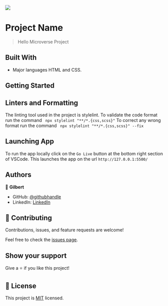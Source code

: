 ![](https://img.shields.io/badge/Microverse-blueviolet)

# Project Name

> Hello Microverse Project


## Built With

- Major languages HTML and CSS.
## Getting Started

## Linters and Formatting 
The linting tool used in the project is stylelint. 
To validate the code format run the command `` npx stylelint "**/*.{css,scss}"``
To correct any wrong format run the command `` npx stylelint "**/*.{css,scss}" --fix``

## Launching App
To  run the app locally click on the ``Go Live`` button at the bottom right section of VSCode. 
This launches the app on the url `http://127.0.0.1:5500/`

## Authors

👤 **Gilbert**
- GitHub: [@githubhandle](https://github.com/OpondoG)
- LinkedIn: [LinkedIn](https://www.linkedin.com/in/gilbert-okonjo-2081331b9/)

## 🤝 Contributing

Contributions, issues, and feature requests are welcome!

Feel free to check the [issues page](../../issues/).

## Show your support

Give a ⭐️ if you like this project!

## 📝 License

This project is [MIT](./MIT.md) licensed.